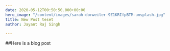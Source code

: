 ```yaml
---
date: 2020-05-12T00:50:50.000+00:00
hero_image: "/content/images/sarah-dorweiler-9Z1KRIfpBTM-unsplash.jpg"
title: New Post teset
author: Jayant Raj Singh

---
```

\##Here is a blog post